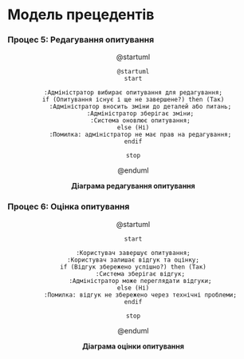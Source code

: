 # Модель прецедентів

### Процес 5: Редагування опитування

<center>

@startuml

    @startuml
    start
    
    :Адміністратор вибирає опитування для редагування;
    if (Опитування існує і ще не завершене?) then (Так)
        :Адміністратор вносить зміни до деталей або питань;
        :Адміністратор зберігає зміни;
        :Система оновлює опитування;
    else (Ні)
        :Помилка: адміністратор не має прав на редагування;
    endif
    
    stop
@enduml

**Діаграма редагування опитування**

</center>

### Процес 6: Оцінка опитування

<center>

@startuml

    start

    :Користувач завершує опитування;
    :Користувач залишає відгук та оцінку;
    if (Відгук збережено успішно?) then (Так)
        :Система зберігає відгук;
        :Адміністратор може переглядати відгуки;
    else (Ні)
        :Помилка: відгук не збережено через технічні проблеми;
    endif

    stop

@enduml

**Діаграма оцінки опитування**

</center>
